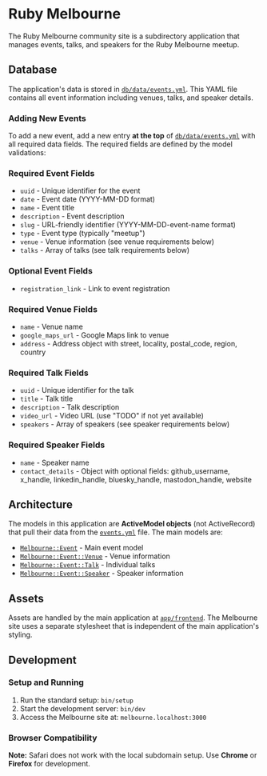 # Ruby Melbourne

The Ruby Melbourne community site is a subdirectory application that manages events, talks, and speakers for the Ruby Melbourne meetup.

## Database

The application's data is stored in [`db/data/events.yml`](db/data/events.yml). This YAML file contains all event information including venues, talks, and speaker details.

### Adding New Events

To add a new event, add a new entry **at the top** of [`db/data/events.yml`](db/data/events.yml) with all required data fields. The required fields are defined by the model validations:

### Required Event Fields
- `uuid` - Unique identifier for the event
- `date` - Event date (YYYY-MM-DD format)
- `name` - Event title
- `description` - Event description
- `slug` - URL-friendly identifier (YYYY-MM-DD-event-name format)
- `type` - Event type (typically "meetup")
- `venue` - Venue information (see venue requirements below)
- `talks` - Array of talks (see talk requirements below)

### Optional Event Fields
- `registration_link` - Link to event registration

### Required Venue Fields
- `name` - Venue name
- `google_maps_url` - Google Maps link to venue
- `address` - Address object with street, locality, postal_code, region, country

### Required Talk Fields
- `uuid` - Unique identifier for the talk
- `title` - Talk title
- `description` - Talk description
- `video_url` - Video URL (use "TODO" if not yet available)
- `speakers` - Array of speakers (see speaker requirements below)

### Required Speaker Fields
- `name` - Speaker name
- `contact_details` - Object with optional fields: github_username, x_handle, linkedin_handle, bluesky_handle, mastodon_handle, website

## Architecture

The models in this application are **ActiveModel objects** (not ActiveRecord) that pull their data from the [`events.yml`](db/data/events.yml) file. The main models are:

- [`Melbourne::Event`](app/models/melbourne/event.rb) - Main event model
- [`Melbourne::Event::Venue`](app/models/melbourne/event/venue.rb) - Venue information
- [`Melbourne::Event::Talk`](app/models/melbourne/event/talk.rb) - Individual talks
- [`Melbourne::Event::Speaker`](app/models/melbourne/event/speaker.rb) - Speaker information

## Assets

Assets are handled by the main application at [`app/frontend`](../../app/frontend). The Melbourne site uses a separate stylesheet that is independent of the main application's styling.

## Development

### Setup and Running

1. Run the standard setup: `bin/setup`
2. Start the development server: `bin/dev`
3. Access the Melbourne site at: `melbourne.localhost:3000`

### Browser Compatibility

**Note:** Safari does not work with the local subdomain setup. Use **Chrome** or **Firefox** for development.
